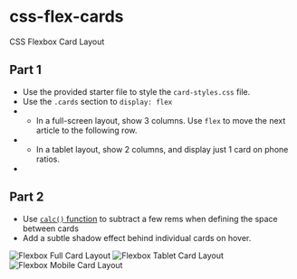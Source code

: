 # css-flex-cards
CSS Flexbox Card Layout


## Part 1

* Use the provided starter file to style the `card-styles.css` file. 
* Use the `.cards` section to `display: flex`
* * In a full-screen layout, show 3 columns. Use `flex` to move the next article to the following row.
* * In a tablet layout, show 2 columns, and display just 1 card on phone ratios.
* 


## Part 2

* Use [`calc()` function](https://developer.mozilla.org/en-US/docs/Web/CSS/calc()) to subtract a few rems when defining the space between cards
* Add a subtle shadow effect behind individual cards on hover.


![Flexbox Full Card Layout](https://github.com/code-differently/css-flex-cards/blob/main/img/flexbox-full-cards.jpg)
![Flexbox Tablet Card Layout](https://github.com/code-differently/css-flex-cards/blob/main/img/flexbox-tablet-cards.jpg)
![Flexbox Mobile Card Layout](https://github.com/code-differently/css-flex-cards/blob/main/img/flexbox-mobile-cards.jpg)
